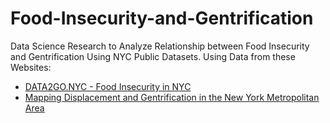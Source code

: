 # Food-Insecurity-and-Gentrification
Data Science Research to Analyze Relationship between Food Insecurity and Gentrification Using NYC Public Datasets.
Using Data from these Websites:
- [DATA2GO.NYC - Food Insecurity in NYC](https://data2go.nyc/map/?id=107*36047015900*food_insecure_tract!undefined!ns*!buttonHolder~other_pop_cd_506~ahdi_puma_1~sch_enrol_cd_112~age_pyramid_male_85_plus_cd_20~median_household_income_puma_397~median_personal_earnings_puma_400~dis_y_perc_puma_102~poverty_ceo_cd_417~unemployment_cd_408~pre_k_cd_107!*air_qual_cd~ahdi_puma*family_homeless_cd_245#11/40.7155/-73.9510)
- [Mapping Displacement and Gentrification in the New York Metropolitan Area](https://www.urbandisplacement.org/maps/ny)
